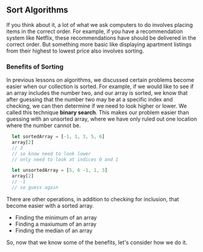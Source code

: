 ## Sort Algorithms

If you think about it, a lot of what we ask computers to do involves placing items in the correct order.  For example, if you have a recommendation system like Netflix, these recommendations have should be delivered in the correct order.  But something more basic like displaying apartment listings from their highest to lowest price also involves sorting.  

### Benefits of Sorting

In previous lessons on algorithms, we discussed certain problems become easier when our collection is sorted.  For example, if we would like to see if an array includes the number two, and our array is sorted, we know that after guessing that the number two may be at a specific index and checking, we can then determine if we need to look higher or lower.  We called this technique **binary search**.  This makes our problem easier than guessing with an unsorted array, where we have only ruled out one location where the number cannot be.

```javascript
  let sortedArray = [-1, 1, 3, 5, 6]
  array[2]
  // 3
  // so know need to look lower
  // only need to look at indices 0 and 1

  let unsortedArray = [5, 6 -1, 1, 3]
  array[2]
  // -1
  // so guess again
```

There are other operations, in addition to checking for inclusion, that become easier with a sorted array.

  * Finding the minimum of an array
  * Finding a maxiumum of an array
  * Finding the median of an array

So, now that we know some of the benefits, let's consider how we do it.

